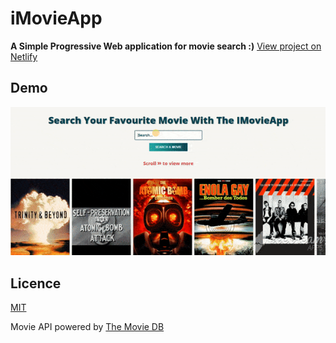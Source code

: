# iMovieApp

**A Simple Progressive Web application for movie search :)**
[View project on Netlify](https://imovie-app.netlify.com)

## Demo

![iMovieApp Demo](./assets/video/iMovieApp-Demo.gif)

## Licence

[MIT](https://opensource.org/licenses/MIT)

Movie API powered by [The Movie DB](https://www.themoviedb.org/)
